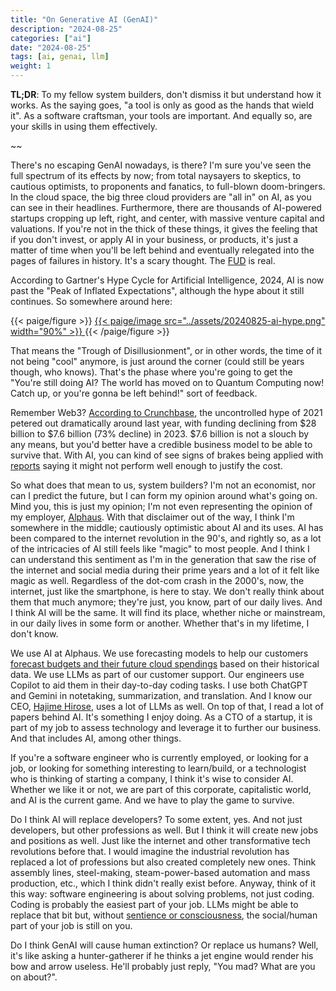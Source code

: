 ```yaml
---
title: "On Generative AI (GenAI)"
description: "2024-08-25"
categories: ["ai"]
date: "2024-08-25"
tags: [ai, genai, llm]
weight: 1
---
```


**TL;DR**: To my fellow system builders, don't dismiss it but understand how it works. As the saying goes, "a tool is only as good as the hands that wield it". As a software craftsman, your tools are important. And equally so, are your skills in using them effectively.

~~

There's no escaping GenAI nowadays, is there? I'm sure you've seen the full spectrum of its effects by now; from total naysayers to skeptics, to cautious optimists, to proponents and fanatics, to full-blown doom-bringers. In the cloud space, the big three cloud providers are "all in" on AI, as you can see in their headlines. Furthermore, there are thousands of AI-powered startups cropping up left, right, and center, with massive venture capital and valuations. If you're not in the thick of these things, it gives the feeling that if you don't invest, or apply AI in your business, or products, it's just a matter of time when you'll be left behind and eventually relegated into the pages of failures in history. It's a scary thought. The [FUD](https://en.wikipedia.org/wiki/Fear,_uncertainty,_and_doubt) is real.

According to Gartner's Hype Cycle for Artificial Intelligence, 2024, AI is now past the "Peak of Inflated Expectations", although the hype about it still continues. So somewhere around here:

{{< paige/figure >}}
<a href="https://www.seldon.io/the-significance-of-ai-engineering-in-the-gartner-hype-cycle-for-artificial-intelligence-2024-report">
{{< paige/image src="../assets/20240825-ai-hype.png" width="90%" >}}
</a>
{{< /paige/figure >}}

That means the "Trough of Disillusionment", or in other words, the time of it not being "cool" anymore, is just around the corner (could still be years though, who knows). That's the phase where you're going to get the "You're still doing AI? The world has moved on to Quantum Computing now! Catch up, or you're gonna be left behind!" sort of feedback.

Remember Web3? [According to Crunchbase](https://news.crunchbase.com/venture/global-funding-data-analysis-ai-eoy-2023/#Web3%20and%20consumer%20tumble), the uncontrolled hype of 2021 petered out dramatically around last year, with funding declining from $28 billion to $7.6 billion (73% decline) in 2023. $7.6 billion is not a slouch by any means, but you'd better have a credible business model to be able to survive that. With AI, you can kind of see signs of brakes being applied with [reports](https://www.goldmansachs.com/insights/top-of-mind/gen-ai-too-much-spend-too-little-benefit) saying it might not perform well enough to justify the cost.

So what does that mean to us, system builders? I'm not an economist, nor can I predict the future, but I can form my opinion around what's going on. Mind you, this is just my opinion; I'm not even representing the opinion of my employer, [Alphaus](https://www.alphaus.cloud/). With that disclaimer out of the way, I think I'm somewhere in the middle; cautiously optimistic about AI and its uses. AI has been compared to the internet revolution in the 90's, and rightly so, as a lot of the intricacies of AI still feels like "magic" to most people. And I think I can understand this sentiment as I'm in the generation that saw the rise of the internet and social media during their prime years and a lot of it felt like magic as well. Regardless of the dot-com crash in the 2000's, now, the internet, just like the smartphone, is here to stay. We don't really think about them that much anymore; they're just, you know, part of our daily lives. And I think AI will be the same. It will find its place, whether niche or mainstream, in our daily lives in some form or another. Whether that's in my lifetime, I don't know.

We use AI at Alphaus. We use forecasting models to help our customers [forecast budgets and their future cloud spendings](https://www.alphaus.cloud/en/ripple) based on their historical data. We use LLMs as part of our customer support. Our engineers use Copilot to aid them in their day-to-day coding tasks. I use both ChatGPT and Gemini in notetaking, summarization, and translation. And I know our CEO, [Hajime Hirose](https://www.linkedin.com/in/hajimehirose/), uses a lot of LLMs as well. On top of that, I read a lot of papers behind AI. It's something I enjoy doing. As a CTO of a startup, it is part of my job to assess technology and leverage it to further our business. And that includes AI, among other things.

If you're a software engineer who is currently employed, or looking for a job, or looking for something interesting to learn/build, or a technologist who is thinking of starting a company, I think it's wise to consider AI. Whether we like it or not, we are part of this corporate, capitalistic world, and AI is the current game. And we have to play the game to survive.

Do I think AI will replace developers? To some extent, yes. And not just developers, but other professions as well. But I think it will create new jobs and positions as well. Just like the internet and other transformative tech revolutions before that. I would imagine the industrial revolution has replaced a lot of professions but also created completely new ones. Think assembly lines, steel-making, steam-power-based automation and mass production, etc., which I think didn't really exist before. Anyway, think of it this way: software engineering is about solving problems, not just coding. Coding is probably the easiest part of your job. LLMs might be able to replace that bit but, without [sentience or consciousness](https://en.wikipedia.org/wiki/Artificial_general_intelligence), the social/human part of your job is still on you.

Do I think GenAI will cause human extinction? Or replace us humans? Well, it's like asking a hunter-gatherer if he thinks a jet engine would render his bow and arrow useless. He'll probably just reply, "You mad? What are you on about?".

<br>
